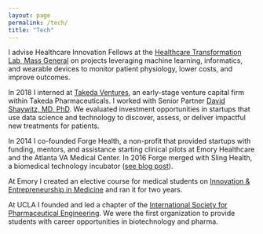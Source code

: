 ```yaml
---
layout: page
permalink: /tech/
title: "Tech"
---
```


I advise Healthcare Innovation Fellows at the [Healthcare Transformation Lab, Mass General][htl] on projects leveraging machine learning, informatics, and wearable devices to monitor patient physiology, lower costs, and improve outcomes.  

In 2018 I interned at [Takeda Ventures](http://takedaventures.com), an early-stage venture capital firm within Takeda Pharmaceuticals. I worked with Senior Partner [David Shaywitz, MD, PhD](https://www.linkedin.com/in/david-shaywitz-md-phd-232a237/). We evaluated investment opportunities in startups that use data science and technology to discover, assess, or deliver impactful new treatments for patients. 

In 2014 I co-founded Forge Health, a non-profit that provided startups with funding, mentors, and assistance starting clinical pilots at Emory Healthcare and the Atlanta VA Medical Center. In 2016 Forge merged with Sling Health, a biomedical technology incubator ([see blog post](http://erikreinertsen.com/forge-merger-sling-health/)).

At Emory I created an elective course for medical students on [Innovation & Entrepreneurship in Medicine][iemed] and ran it for two years.

At UCLA I founded and led a chapter of the [International Society for Pharmaceutical
Engineering](http://www.ispeucla.com/). We were the first organization to provide students with career opportunities in biotechnology and pharma.

[htl]: http://healthcaretransformation.org
[iemed]: https://www.biorxiv.org/content/10.1101/148569v1.full.pdf
